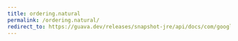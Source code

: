 ```yaml
---
title: ordering.natural
permalink: /ordering.natural/
redirect_to: https://guava.dev/releases/snapshot-jre/api/docs/com/google/common/collect/Ordering.html#natural--
---
```

